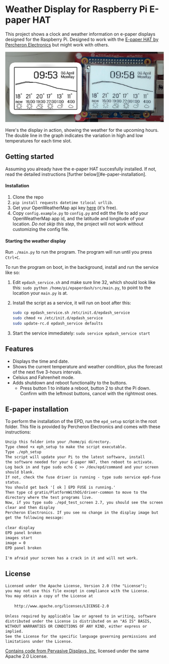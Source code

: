 
Weather Display for Raspberry Pi E-paper HAT
===

This project shows a clock and weather information on e-paper displays designed for the Raspberry Pi.
Designed to work with the [E-paper HAT by Percheron Electronics][percheron] but might work with others.

![The E-paper Display](preview.jpg)

Here's the display in action, showing the weather for the upcoming hours. The double line in the graph indicates the variation in high and low temperatures for each time slot.

## Getting started

Assuming you already have the e-paper HAT succesfully installed. If not, read the detailed instructions [further below][#e-paper-installation].

#### Installation

1. Clone the repo
2. `pip install requests datetime tzlocal urllib`.
3. Get your OpenWeatherMap api key [here][openweather] (it's free).
4. Copy `config.example.py` to `config.py` and edit the file to add your OpenWeatherMap app id, and the latitude and longitude of your location. *Do not skip this step*, the project will not work without customizing the config file.

#### Starting the weather display

Run `./main.py` to run the program. The program will run until you press `Ctrl+C`.

To run the program on boot, in the background, install and run the service like so:

1. Edit `epdash_service.sh` and make sure line 32, which should look like this: `sudo python /home/pi/epaperdash/src/main.py`, to point to the location your `main.py` is at.
2. Install the script as a service, it will run on boot after this:

	```bash
	sudo cp epdash_service.sh /etc/init.d/epdash_service
	sudo chmod +x /etc/init.d/epdash_service
	sudo update-rc.d epdash_service defaults
	```

3. Start the service immediately: `sudo service epdash_service start`


## Features

- Displays the time and date.
- Shows the current temperature and weather condition, plus the forecast of the next five 3-hours intervals.
- Celsius and Fahrenheit mode.
- Adds shutdown and reboot functionality to the buttons.
	- Press button 1 to initiate a reboot, button 2 to shut the Pi down. Confirm with the leftmost buttons, cancel with the rightmost ones.


## E-paper installation

To perform the installation of the EPD, run the `epd_setup` script in the root folder. This file is provided by Percheron Electronics and comes with these instructions:

```
Unzip this folder into your /home/pi directory.
Type chmod +x eph_setup to make the script executable.
Type ./eph_setup
The script will update your Pi to the latest software, install
the software needed for your E-paper HAT, then reboot to activate.
Log back in and type sudo echo C >> /dev/epd/command and your screen should blank.
If not, check the fuse driver is running - type sudo service epd-fuse status.
You should get back '[ ok ] EPD FUSE is running.'
Then type cd gratis/PlatformWithOS/driver-common to move to the directory where the test programs live.
Now, if you type sudo ./epd_test_screen 2.7, you should see the screen clear and then display
Percheron Electronics. If you see no change in the display image but get the following message:

clear display
EPD panel broken
images start
image = 0
EPD panel broken

I'm afraid your screen has a crack in it and will not work. 
```


## License

```
Licensed under the Apache License, Version 2.0 (the "License");
you may not use this file except in compliance with the License.
You may obtain a copy of the License at

    http://www.apache.org/licenses/LICENSE-2.0

Unless required by applicable law or agreed to in writing, software
distributed under the License is distributed on an "AS IS" BASIS,
WITHOUT WARRANTIES OR CONDITIONS OF ANY KIND, either express or implied.
See the License for the specific language governing permissions and
limitations under the License.
```

[Contains code from Pervasive Displays, Inc][epdpy], licensed under the same Apache 2.0 License. 


[percheron]: http://www.percheron-electronics.uk/shop/e-paper-hat/
[openweather]: https://openweathermap.org/appid
[epdpy]: src/EPD.py
